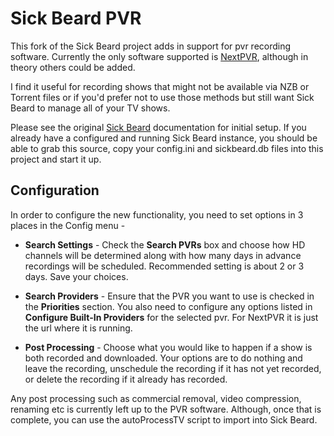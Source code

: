 Sick Beard PVR
=====

This fork of the Sick Beard project adds in support for pvr recording software. Currently the only software supported is [NextPVR][nextPVR], although in theory others could be added.

I find it useful for recording shows that might not be available via NZB or Torrent files or if you'd prefer not to use those methods but still want Sick Beard to manage all of your TV shows.

Please see the original [Sick Beard][sickbeard] documentation for initial setup.  If you already have a configured and running Sick Beard instance, you should be able to grab this source, copy your config.ini and sickbeard.db files into this project and start it up.


## Configuration

In order to configure the new functionality, you need to set options in 3 places in the Config menu -

* **Search Settings** - Check the **Search PVRs** box and choose how HD channels will be determined along with how many days in advance recordings will be scheduled. Recommended setting is about 2 or 3 days.  Save your choices.

* **Search Providers** - Ensure that the PVR you want to use is checked in the **Priorities** section. You also need to configure any options listed in **Configure Built-In Providers** for the selected pvr. For NextPVR it is just the url where it is running.

* **Post Processing** - Choose what you would like to happen if a show is both recorded and downloaded. Your options are to do nothing and leave the recording, unschedule the recording if it has not yet recorded, or delete the recording if it already has recorded.

Any post processing such as commercial removal, video compression, renaming etc is currently left up to the PVR software.  Although, once that is complete, you can use the autoProcessTV script to import into Sick Beard.


[nextPVR]: http://nextpvr.com/
[sickbeard]: http://sickbeard.com/
